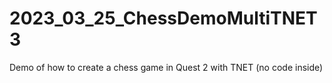# 2023_03_25_ChessDemoMultiTNET3
Demo of how to create a chess game in Quest 2 with TNET (no code inside)
